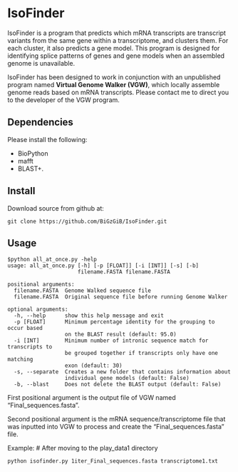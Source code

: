 # IsoFinder
IsoFinder is a program that predicts which mRNA transcripts are transcript variants from the same gene within a transcriptome, and clusters them. For each cluster, it also predicts a gene model. This program is designed for identifying splice patterns of genes and gene models when an assembled genome is unavailable.


IsoFinder has been designed to work in conjunction with an unpublished program named **Virtual Genome Walker (VGW)**, which locally assemble genome reads based on mRNA transcripts. Please contact me to direct you to the developer of the VGW program.


## Dependencies 
Please install the following:
- BioPython
- mafft
- BLAST+.


## Install
Download source from github at:

	git clone https://github.com/BiGzGiB/IsoFinder.git


## Usage

```
$python all_at_once.py -help
usage: all_at_once.py [-h] [-p [FLOAT]] [-i [INT]] [-s] [-b]
                      filename.FASTA filename.FASTA

positional arguments:
  filename.FASTA  Genome Walked sequence file
  filename.FASTA  Original sequence file before running Genome Walker

optional arguments:
  -h, --help      show this help message and exit
  -p [FLOAT]      Minimum percentage identity for the grouping to occur based
                  on the BLAST result (default: 95.0)
  -i [INT]        Minimum number of intronic sequence match for transcripts to
                  be grouped together if transcripts only have one matching
                  exon (default: 30)
  -s, --separate  Creates a new folder that contains information about
                  individual gene models (default: False)
  -b, --blast     Does not delete the BLAST output (default: False)
```

First positional argument is the output file of VGW named “Final_sequences.fasta”.

Second positional argument is the mRNA sequence/transcriptome file that was inputted into VGW to process and create the “Final_sequences.fasta” file.


Example:
\# After moving to the play_data1 directory

```
python isofinder.py 1iter_Final_sequences.fasta transcriptome1.txt
```

